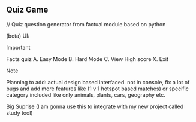 ## Quiz Game 
// Quiz question generator from factual module based on python

(beta)
 UI:
 > [!IMPORTANT]
> Facts quiz
>           A. Easy Mode
>          B. Hard Mode
>         C. View High score
>        X. Exit

> [!NOTE]
> Planning to add:
> actual design based interfaced. not in console,
> fix a lot of bugs and
> add more features like (1 v 1 hotspot based matches) or specific category included like only animals, plants, cars, geography etc.
>
> Big Suprise (I am gonna use this to integrate with my new project called study tool)

          

